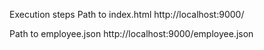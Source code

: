 Execution steps
Path to index.html http://localhost:9000/

Path to employee.json http://localhost:9000/employee.json
